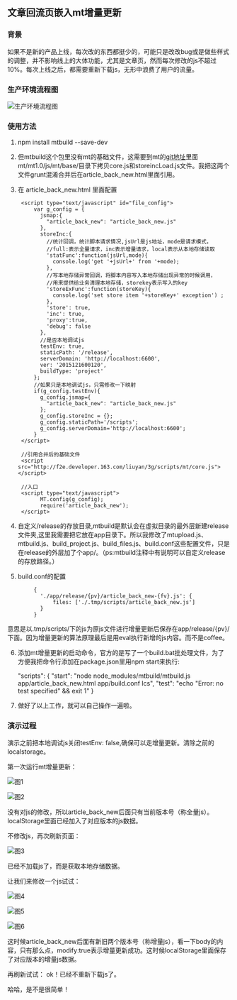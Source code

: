 ## 文章回流页嵌入mt增量更新

### 背景

如果不是新的产品上线，每次改的东西都挺少的，可能只是改改bug或是做些样式的调整，并不影响线上的大体功能，尤其是文章页，然而每次修改的js不超过10%。每次上线之后，都需要重新下载js，无形中浪费了用户的流量。

### 生产环境流程图

![生产环境流程图](https://github.com/liuyan5258/mt_article_back_new/blob/master/step01.png?raw=true)

### 使用方法

1. npm install mtbuild --save-dev
2. 但mtbuild这个包里没有mt的基础文件，这需要到mt的[git地址](https://github.com/mtjs/mt)里面mt/mt1.0/js/mt/base/目录下拷贝core.js和storeincLoad.js文件。我把这两个文件grunt混淆合并后在article\_back_new.html里面引用。
3. 在 article\_back_new.html 里面配置

        <script type="text/javascript" id="file_config">
            var g_config = {
              jsmap:{
                "article_back_new": "article_back_new.js"
              },
              storeInc:{
                //统计回调，统计脚本请求情况,jsUrl是js地址，mode是请求模式，
                //full:表示全量请求，inc表示增量请求，local表示从本地存储读取
                'statFunc':function(jsUrl,mode){
                  console.log('get '+jsUrl+' from '+mode);
                },
                //写本地存储异常回调，将脚本内容写入本地存储出现异常的时候调用，
                //用来提供给业务清理本地存储，storekey表示写入的key
                'storeExFunc':function(storeKey){
                  console.log('set store item '+storeKey+' exception') ;
                },
                'store': true,
                'inc': true,
                'proxy':true,
                'debug': false
              },
              //是否本地调试js
              testEnv: true,
              staticPath: '/release',
              serverDomain: 'http://localhost:6600',
              ver: '2015121600120',
              buildType: 'project'
            };
            //如果只是本地调试js，只需修改一下映射
            if(g_config.testEnv){
              g_config.jsmap={
                "article_back_new": "article_back_new.js"
              };
              g_config.storeInc = {};
              g_config.staticPath='/scripts';
              g_config.serverDomain='http://localhost:6600';
            }
        </script>
    
        //引用合并后的基础文件
        <script src="http://f2e.developer.163.com/liuyan/3g/scripts/mt/core.js"></script>
    
        //入口
        <script type="text/javascript">
              MT.config(g_config);
              require('article_back_new');
        </script>

4. 自定义/release的存放目录,mtbuild是默认会在虚拟目录的最外层新建release文件夹,这里我需要把它放在app目录下。所以我修改了mtupload.js、mtbuild.js、build_project.js、build_files.js、build.conf这些配置文件，只是在release的外层加了个app/。（ps:mtbuild注释中有说明可以自定义release的存放路径。）
5. build.conf的配置

            {
              './app/release/{pv}/article_back_new-{fv}.js': {
                  files: ['./.tmp/scripts/article_back_new.js']
              }
            }
            
意思是以.tmp/scripts/下的js为原js文件进行增量更新后保存在app/release/{pv}/下面。因为增量更新的算法原理最后是用eval执行新增的js内容。而不是coffee。

6. 添加mt增量更新的启动命令，官方的是写了一个build.bat批处理文件，为了方便我把命令行添加在package.json里用npm start来执行:

    "scripts": {
        "start": "node node_modules/mtbuild/mtbuild.js app/article_back_new.html app/build.conf  lcs",
        "test": "echo \"Error: no test specified\" && exit 1"
      }

7. 做好了以上工作，就可以自己操作一遍啦。

### 演示过程

演示之前把本地调试js关闭testEnv: false,确保可以走增量更新。清除之前的localstorage。

第一次运行mt增量更新：

![图1](https://github.com/liuyan5258/mt_article_back_new/blob/master/result01.png?raw=true)

![图2](https://github.com/liuyan5258/mt_article_back_new/blob/master/result02.png?raw=true)

没有对js的修改，所以article\_back_new后面只有当前版本号（称全量js）。localStorage里面已经加入了对应版本的js数据。

不修改js，再次刷新页面：

![图3](https://github.com/liuyan5258/mt_article_back_new/blob/master/result03.png?raw=true)

已经不加载js了，而是获取本地存储数据。

让我们来修改一个js试试：

![图4](https://github.com/liuyan5258/mt_article_back_new/blob/master/result04.png?raw=true)

![图5](https://github.com/liuyan5258/mt_article_back_new/blob/master/result05.png?raw=true)

![图6](https://github.com/liuyan5258/mt_article_back_new/blob/master/result06.png?raw=true)

这时候article\_back_new后面有新旧两个版本号（称增量js），看一下body的内容，只有那么点，modify:true表示增量更新成功。这时候localStorage里面保存了对应版本的增量js数据。

再刷新试试：
ok！已经不重新下载js了。

哈哈，是不是很简单！
